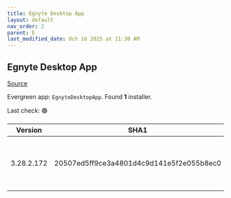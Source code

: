 ```yaml
---
title: Egnyte Desktop App
layout: default
nav_order: 2
parent: E
last_modified_date: Oct 16 2025 at 11:30 AM
---
```


## Egnyte Desktop App

[Source](https://www.egnyte.com/solutions/sharing-collaboration)

Evergreen app: `EgnyteDesktopApp`. Found **1** installer.

Last check: 🟢

| Version    | SHA1                                     | Type | URI                                                                                                                                                                                      |
| ---------- | ---------------------------------------- | ---- | ---------------------------------------------------------------------------------------------------------------------------------------------------------------------------------------- |
| 3.28.2.172 | 20507ed5ff9ce3a4801d4c9d141e5f2e055b8ec0 | msi  | [https://egnyte-cdn.egnyte.com/egnytedrive/win/en-us/3.28.2/EgnyteDesktopApp_3.28.2_172.msi](https://egnyte-cdn.egnyte.com/egnytedrive/win/en-us/3.28.2/EgnyteDesktopApp_3.28.2_172.msi) |
